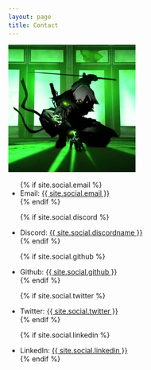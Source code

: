 ```yaml
---
layout: page
title: Contact
---
```


![](/assets/ninja2.jpg)

<ul>
  {% if site.social.email %}
    <li>
      Email: <a href="mailto:{{ site.social.email }}"><span>{{ site.social.email }}</span></a>
    </li>
  {% endif %}

  {% if site.social.discord %}
    <li>
      Discord: <a href="https://discord.gg/{{ site.social.discord }}"><span>{{ site.social.discordname }}</span></a>
    </li>
  {% endif %}

  {% if site.social.github %}
    <li>
      Github: <a href="https://github.com/{{ site.social.github }}"><span>{{ site.social.github }}</span></a>
    </li>
  {% endif %}
  
  {% if site.social.twitter %}
    <li>
      Twitter: <a href="https://twitter.com/{{ site.social.twitter }}"><span>{{ site.social.twitter }}</span></a>
    </li>
  {% endif %}

  {% if site.social.linkedin %}
    <li>
      LinkedIn: <a href="https://linkedin.com/in/{{ site.social.linkedin }}"><span>{{ site.social.linkedin }}</span></a>
    </li>
  {% endif %}
</ul>
